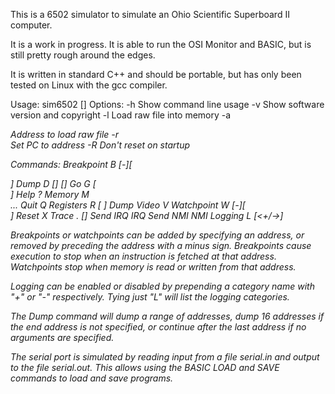 This is a 6502 simulator to simulate an Ohio Scientific Superboard II
computer.

It is a work in progress. It is able to run the OSI Monitor and BASIC,
but is still pretty rough around the edges.

It is written in standard C++ and should be portable, but has only
been tested on Linux with the gcc compiler.

Usage: sim6502 [<options>]
Options:
-h                   Show command line usage
-v                   Show software version and copyright
-l <file>            Load raw file into memory
-a <address>         Address to load raw file
-r <address>         Set PC to address
-R                   Don't reset on startup

Commands:
Breakpoint   B [-][<address>]
Dump         D [<start>] [<end>]
Go           G [<address>]
Help         ?
Memory       M <address> <data> ...
Quit         Q
Registers    R [<register> <value>]
Dump Video   V
Watchpoint   W [-][<address>]
Reset        X
Trace        . [<instructions>]
Send IRQ     IRQ
Send NMI     NMI
Logging      L [<+/-><category>]

Breakpoints or watchpoints can be added by specifying an address, or
removed by preceding the address with a minus sign. Breakpoints cause
execution to stop when an instruction is fetched at that address.
Watchpoints stop when memory is read or written from that address.

Logging can be enabled or disabled by prepending a category name with
"+" or "-" respectively. Tying just "L" will list the logging
categories.

The Dump command will dump a range of addresses, dump 16 addresses if
the end address is not specified, or continue after the last address
if no arguments are specified.

The serial port is simulated by reading input from a file serial.in
and output to the file serial.out. This allows using the BASIC LOAD
and SAVE commands to load and save programs.
